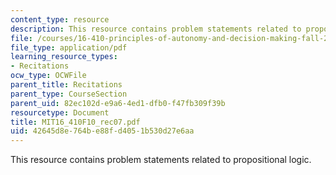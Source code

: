 ```yaml
---
content_type: resource
description: This resource contains problem statements related to propositional logic.
file: /courses/16-410-principles-of-autonomy-and-decision-making-fall-2010/42645d8e764be88fd4051b530d27e6aa_MIT16_410F10_rec07.pdf
file_type: application/pdf
learning_resource_types:
- Recitations
ocw_type: OCWFile
parent_title: Recitations
parent_type: CourseSection
parent_uid: 82ec102d-e9a6-4ed1-dfb0-f47fb309f39b
resourcetype: Document
title: MIT16_410F10_rec07.pdf
uid: 42645d8e-764b-e88f-d405-1b530d27e6aa
---
```

This resource contains problem statements related to propositional logic.

